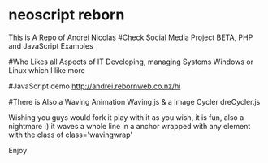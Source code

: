 # neoscript reborn

This is A Repo of Andrei Nicolas
#Check Social Media Project BETA, PHP and JavaScript Examples


#Who Likes all Aspects of IT
Developing, managing Systems Windows or Linux which I like more

#JavaScript demo http://andrei.rebornweb.co.nz/hi

#There is Also a Waving Animation Waving.js & a Image Cycler dreCycler.js

Wishing you guys would fork it play with it as you wish,
it is fun, also a nightmare :) it waves a whole line in a anchor wrapped with
any element with the class of class='wavingwrap'


Enjoy
